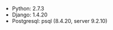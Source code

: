 * Python: 2.7.3                                                                 
* Django: 1.4.20
* Postgresql: psql (8.4.20, server 9.2.10)
